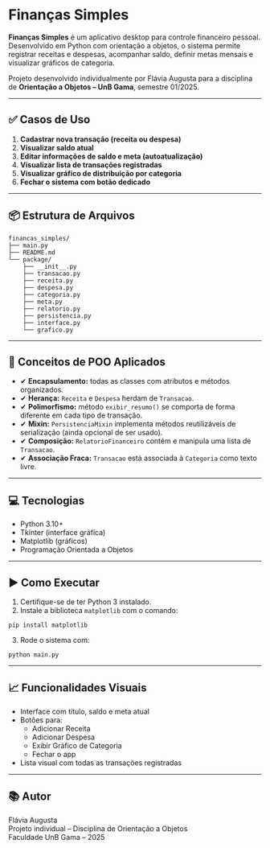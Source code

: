 # Finanças Simples

**Finanças Simples** é um aplicativo desktop para controle financeiro pessoal. Desenvolvido em Python com orientação a objetos, o sistema permite registrar receitas e despesas, acompanhar saldo, definir metas mensais e visualizar gráficos de categoria.

Projeto desenvolvido individualmente por Flávia Augusta para a disciplina de **Orientação a Objetos – UnB Gama**, semestre 01/2025.

---

## ✅ Casos de Uso

1. **Cadastrar nova transação (receita ou despesa)**
2. **Visualizar saldo atual**
3. **Editar informações de saldo e meta (autoatualização)**
4. **Visualizar lista de transações registradas**
5. **Visualizar gráfico de distribuição por categoria**
6. **Fechar o sistema com botão dedicado**

---

## 📦 Estrutura de Arquivos

```
financas_simples/
├── main.py
├── README.md
└── package/
    ├── __init__.py
    ├── transacao.py
    ├── receita.py
    ├── despesa.py
    ├── categoria.py
    ├── meta.py
    ├── relatorio.py
    ├── persistencia.py
    ├── interface.py
    └── grafico.py
```

---

## 🧠 Conceitos de POO Aplicados

- ✔ **Encapsulamento:** todas as classes com atributos e métodos organizados.
- ✔ **Herança:** `Receita` e `Despesa` herdam de `Transacao`.
- ✔ **Polimorfismo:** método `exibir_resumo()` se comporta de forma diferente em cada tipo de transação.
- ✔ **Mixin:** `PersistenciaMixin` implementa métodos reutilizáveis de serialização (ainda opcional de ser usado).
- ✔ **Composição:** `RelatorioFinanceiro` contém e manipula uma lista de `Transacao`.
- ✔ **Associação Fraca:** `Transacao` está associada à `Categoria` como texto livre.

---

## 💻 Tecnologias

- Python 3.10+
- Tkinter (interface gráfica)
- Matplotlib (gráficos)
- Programação Orientada a Objetos

---

## ▶️ Como Executar

1. Certifique-se de ter Python 3 instalado.
2. Instale a biblioteca `matplotlib` com o comando:

```
pip install matplotlib
```

3. Rode o sistema com:

```
python main.py
```

---

## 📈 Funcionalidades Visuais

- Interface com título, saldo e meta atual
- Botões para:
  - Adicionar Receita
  - Adicionar Despesa
  - Exibir Gráfico de Categoria
  - Fechar o app
- Lista visual com todas as transações registradas

---

## 📚 Autor

Flávia Augusta  
Projeto individual – Disciplina de Orientação a Objetos  
Faculdade UnB Gama – 2025

